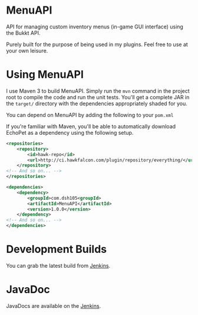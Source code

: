 MenuAPI
=======

API for managing custom inventory menus (in-game GUI interface) using the Bukkt API.

Purely built for the purpose of being used in my plugins. Feel free to use at your own leisure.

Using MenuAPI
=============
I use Maven 3 to build MenuAPI. Simply run the `mvn` command in the project root to compile the code and run the unit tests. You'll get a complete JAR in the `target/` directory with the dependencies appropriately shaded for you.

You can depend on MenuAPI by adding the following to your `pom.xml`

If you're familiar with Maven, you'll be able to automatically download EchoPet as a dependency using the following setup.

```xml
<repositories>
    <repository>
        <id>hawk-repo</id>
        <url>http://ci.hawkfalcon.com/plugin/repository/everything/</url>
    </repository>
<!-- And so on... -->
</repositories>
```

```xml
<dependencies>
    <dependency>
        <groupId>com.dsh105<groupId>
        <artifactId>MenuAPI</artifactId>
        <version>1.0.0</version>
    </dependency>
<!-- And so on... -->
</dependencies>
```

Development Builds
=================

You can grab the latest build from [Jenkins](http://ci.hawkfalcon.com/view/DSH105/job/MenuAPI/).

JavaDoc
=======

JavaDocs are available on the [Jenkins](http://ci.hawkfalcon.com/view/DSH105/job/MenuAPI/javadoc/).

